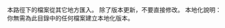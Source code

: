 <!-- The files in this directory have been imported from other sources. Do not
edit them directly, except by replacing them with new versions.
Localization note: you do not need to create localized versions of any of
                   the files in this directory.
-->

本路徑下的檔案從其它地方匯入。
除了版本更新，不要直接修改。
本地化說明：你無需為此目錄中的任何檔案建立本地化版本。
